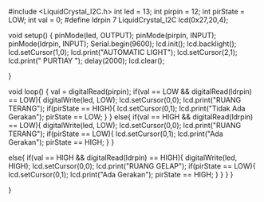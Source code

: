 #include <LiquidCrystal_I2C.h>
int led = 13;
int pirpin = 12;
int pirState = LOW;
int val = 0;
#define ldrpin 7
LiquidCrystal_I2C lcd(0x27,20,4);

void setup() {
pinMode(led, OUTPUT);
pinMode(pirpin, INPUT);
pinMode(ldrpin, INPUT);
Serial.begin(9600);
lcd.init();
lcd.backlight();
lcd.setCursor(1,0);
lcd.print("AUTOMATIC LIGHT");
lcd.setCursor(2,1);
lcd.print("  PURTIAY  ");
delay(2000);
lcd.clear();

}

void loop() {
  val = digitalRead(pirpin);
  if(val == LOW && digitalRead(ldrpin) == LOW){
    digitalWrite(led, LOW);
      lcd.setCursor(0,0);
      lcd.print("RUANG TERANG");
    if(pirState == HIGH){
      lcd.setCursor(0,1);
      lcd.print("Tidak Ada Gerakan");
      pirState == LOW;
    }
  }
  else{
  if(val == HIGH && digitalRead(ldrpin) == LOW){
    digitalWrite(led, LOW);
    lcd.setCursor(0,0);
    lcd.print("RUANG TERANG");
    if(pirState == LOW){
      lcd.setCursor(0,1);
      lcd.print("Ada Gerakan");
      pirState == HIGH;
    }
  }
  
  else{
    if(val == HIGH && digitalRead(ldrpin) == HIGH){
      digitalWrite(led, HIGH);
      lcd.setCursor(0,0);
      lcd.print("RUANG GELAP");
      if(pirState == LOW){
        lcd.setCursor(0,1);
        lcd.print("Ada Gerakan");
        pirState == HIGH;
      }
    }
  }
  }
  

}
